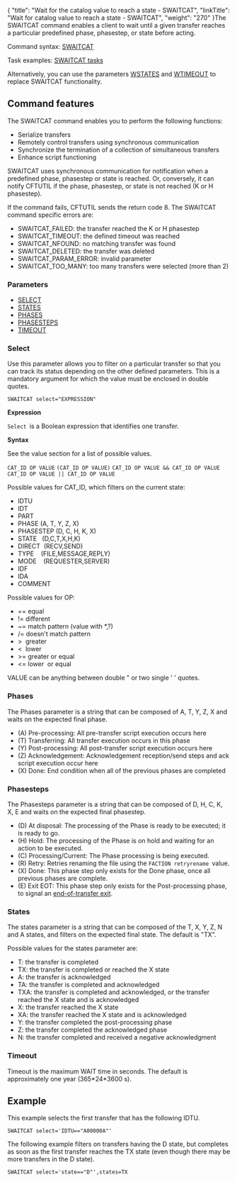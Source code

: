 {
    "title": "Wait for the catalog value to reach a state - SWAITCAT",
    "linkTitle": "Wait for catalog value to reach a state - SWAITCAT",
    "weight": "270"
}The SWAITCAT command enables a client to wait until
a given transfer reaches a particular predefined phase, phasestep, or state before acting.

Command syntax: [SWAITCAT](../../../c_intro_userinterfaces/command_summary)

Task examples: [SWAITCAT tasks](../../../c_intro_userinterfaces/about_cftutil/managing_transfer_states/sync_transfer_request_tasks)

Alternatively, you can use the parameters [WSTATES]() and [WTIMEOUT]() to replace SWAITCAT functionality.

## Command features

The SWAITCAT command enables you to perform the following functions:

- Serialize transfers
- Remotely control
    transfers using synchronous communication
- Synchronize the
    termination of a collection of simultaneous transfers
- Enhance script
    functioning

SWAITCAT uses synchronous communication for notification when a predefined
phase, phasestep or state is reached. Or, conversely, it can notify CFTUTIL if the
phase, phasestep, or state
is not reached (K or H phasestep).

If the command fails, CFTUTIL sends the return code 8. The SWAITCAT
command specific errors are:

- SWAITCAT\_FAILED:
    the transfer reached the K or H phasestep
- SWAITCAT\_TIMEOUT:
    the defined timeout was reached
- SWAITCAT\_NFOUND:
    no matching transfer was found
- SWAITCAT\_DELETED:
    the transfer was deleted
- SWAITCAT\_PARAM\_ERROR: invalid parameter
- SWAITCAT\_TOO\_MANY:
    too many transfers were selected (more than 2)

### Parameters

- [SELECT](../../../c_intro_userinterfaces/command_summary/parameter_intro/select)
- [STATES](../../../c_intro_userinterfaces/command_summary/parameter_intro/states)
- [PHASES](../../../c_intro_userinterfaces/command_summary/parameter_intro/phases)
- [PHASESTEPS](../../../c_intro_userinterfaces/command_summary/parameter_intro/phasesteps)
- [TIMEOUT](../../../c_intro_userinterfaces/command_summary/parameter_intro/timeout)

### Select

Use this parameter allows you to filter on a particular transfer so that you can track its status depending on the other defined parameters. This is a
mandatory argument for which the value must be enclosed in double quotes.

```
SWAITCAT select="EXPRESSION"
```
****Expression****

`Select `is a Boolean expression that identifies one transfer.

**Syntax**

See the value section for a list of possible values.

`CAT_ID OP VALUE`
`(CAT_ID OP VALUE)`
`CAT_ID OP VALUE && CAT_ID OP VALUE`
`CAT_ID OP VALUE || CAT_ID OP VALUE`

Possible values for CAT\_ID, which filters on the current state:

- IDTU
- IDT
- PART
- PHASE (A, T, Y, Z, X)
- PHASESTEP (D, C, H, K, X)
- STATE   (D,C,T,X,H,K)
- DIRECT  (RECV,SEND)
- TYPE    (FILE,MESSAGE,REPLY)
- MODE    (REQUESTER,SERVER)
- IDF     
- IDA
- COMMENT

Possible values for OP:

- == equal
- != different
- ~= match pattern
    (value with \*,?)
- /= doesn't match
    pattern
- &gt;  greater
- &lt;  lower
- &gt;= greater or
    equal
- &lt;= lower  or
    equal

VALUE can be anything between double " or two single ' ' quotes.

### Phases

The Phases parameter is a string that can be composed of A, T, Y, Z, X and waits on the expected final phase.

- \(A\) Pre-processing: All pre-transfer script execution occurs here
- \(T\) Transferring: All transfer execution occurs in this phase
- \(Y\) Post-processing: All post-transfer script execution occurs here
- \(Z\) Acknowledgement: Acknowledgement reception/send steps and ack script execution occur here
- \(X\) Done: End condition when all of the previous phases are completed

### Phasesteps

The Phasesteps parameter is a string that can be composed of D, H, C, K, X, E and waits on the expected final phasestep.

- \(D\) At disposal: The processing of the Phase is ready to be executed; it is ready to go.
- \(H\) Hold: The processing of the Phase is on hold and waiting for an action to be executed.
- \(C\) Processing/Current: The Phase processing is being executed.
- \(R\) Retry: Retries renaming the file using the `FACTION retryrename `value.
- \(X\) Done: This phase step only exists for the Done phase, once all previous phases are complete.
- \(E\) Exit EOT: This phase step only exists for the Post-processing phase, to signal an [end-of-transfer exit](../../managing_exits/about_the_end_of_transfer_type_exit).

### States

The states parameter is a string that can be composed of the T, X, Y, Z, N and A states, and filters on the expected final state. The default is "TX".

Possible values for the states parameter are:

- T: the transfer
    is completed
- TX: the transfer is completed or reached the X state
- A: the
    transfer is acknowledged
- TA: the transfer is completed and acknowledged
- TXA: the transfer is completed and acknowledged, or the transfer reached the X state and is acknowledged
- X: the transfer
    reached the X state
- XA: the transfer
    reached the X state and is acknowledged
- Y: the transfer completed the post-processing phase
- Z: the transfer completed the acknowledged phase
- N: the transfer completed and received a negative acknowledgment

### Timeout

Timeout is the maximum WAIT time in seconds. The default is approximately
one year (365\*24\*3600 s).

## Example

This example selects the first transfer that has the following IDTU.

```
SWAITCAT select='IDTU=="A00000A"'
```

The following example filters on transfers having the D state, but completes as soon as the first transfer reaches the TX state (even though there may be more transfers in the D state).

```
SWAITCAT select='state=="D"',states=TX
```

